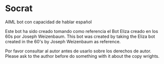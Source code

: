 # Socrat
AIML bot con capacidad de hablar español

Este bot ha sido creado tomando como referencia el Bot Eliza creado en los 60s por Joseph Weizenbaum.
This bot was created by taking the Eliza bot created in the 60's by Joseph Weizenbaum as reference.

Por favor consultar al autor antes de usarlo sobre los derechos de autor.
Please ask to the author before do something with it about the copy wrights. 
